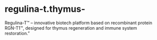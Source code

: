 # regulina-t.thymus-
Regulina-T™ – innovative biotech platform based on recombinant protein RGN-T1™, designed for thymus regeneration and immune system restoration.”
